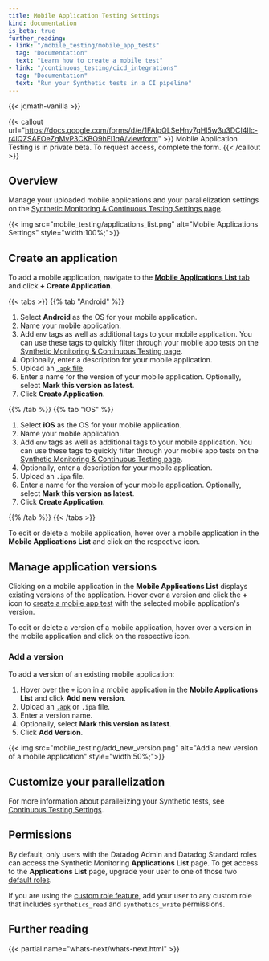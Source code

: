 ```yaml
---
title: Mobile Application Testing Settings
kind: documentation
is_beta: true
further_reading:
- link: "/mobile_testing/mobile_app_tests"
  tag: "Documentation"
  text: "Learn how to create a mobile test"
- link: "/continuous_testing/cicd_integrations"
  tag: "Documentation"
  text: "Run your Synthetic tests in a CI pipeline"
---
```

{{< jqmath-vanilla >}}

{{< callout url="https://docs.google.com/forms/d/e/1FAIpQLSeHny7qHl5w3u3DCI4Ilc-r4IQZSAFOeZgMvP3CKBO9hEl1qA/viewform" >}}
  Mobile Application Testing is in private beta. To request access, complete the form.
{{< /callout >}} 

## Overview

Manage your uploaded mobile applications and your parallelization settings on the [Synthetic Monitoring & Continuous Testing Settings page][1].

{{< img src="mobile_testing/applications_list.png" alt="Mobile Applications Settings" style="width:100%;">}}

## Create an application

To add a mobile application, navigate to the [**Mobile Applications List** tab][5] and click **+ Create Application**.

{{< tabs >}}
{{% tab "Android" %}}

1. Select **Android** as the OS for your mobile application.
2. Name your mobile application.
3. Add `env` tags as well as additional tags to your mobile application. You can use these tags to quickly filter through your mobile app tests on the [Synthetic Monitoring & Continuous Testing page][101]. 
4. Optionally, enter a description for your mobile application.
5. Upload an [`.apk` file][102].
6. Enter a name for the version of your mobile application. Optionally, select **Mark this version as latest**.
7. Click **Create Application**.

[101]: https://app.datadoghq.com/synthetics/tests
[102]: https://developer.android.com/tools/bundletool

{{% /tab %}}
{{% tab "iOS" %}}

1. Select **iOS** as the OS for your mobile application.
2. Name your mobile application.
3. Add `env` tags as well as additional tags to your mobile application. You can use these tags to quickly filter through your mobile app tests on the [Synthetic Monitoring & Continuous Testing page][101]. 
4. Optionally, enter a description for your mobile application.
5. Upload an `.ipa` file.
6. Enter a name for the version of your mobile application. Optionally, select **Mark this version as latest**.
7. Click **Create Application**.

[101]: https://app.datadoghq.com/synthetics/tests

{{% /tab %}}
{{< /tabs >}}

To edit or delete a mobile application, hover over a mobile application in the **Mobile Applications List** and click on the respective icon.

## Manage application versions

Clicking on a mobile application in the **Mobile Applications List** displays existing versions of the application. Hover over a version and click the **+** icon to [create a mobile app test][6] with the selected mobile application's version.

To edit or delete a version of a mobile application, hover over a version in the mobile application and click on the respective icon.

### Add a version

To add a version of an existing mobile application:

1. Hover over the `+` icon in a mobile application in the **Mobile Applications List** and click **Add new version**. 
2. Upload an [`.apk`][4] or `.ipa` file.
3. Enter a version name. 
4. Optionally, select **Mark this version as latest**.
5. Click **Add Version**.

{{< img src="mobile_testing/add_new_version.png" alt="Add a new version of a mobile application" style="width:50%;">}}

## Customize your parallelization

For more information about parallelizing your Synthetic tests, see [Continuous Testing Settings][7].



## Permissions

By default, only users with the Datadog Admin and Datadog Standard roles can access the Synthetic Monitoring **Applications List** page. To get access to the **Applications List** page, upgrade your user to one of those two [default roles][2]. 

If you are using the [custom role feature][3], add your user to any custom role that includes `synthetics_read` and `synthetics_write` permissions. 

## Further reading

{{< partial name="whats-next/whats-next.html" >}}

[1]: /synthetics/settings/
[2]: /account_management/rbac/#datadog-default-roles
[3]: /account_management/rbac/#custom-roles
[4]: https://developer.android.com/tools/bundletool
[5]: https://app.datadoghq.com/synthetics/settings/mobile-applications
[6]: /mobile_testing/mobile_app_tests/
[7]: /continuous_testing/settings/